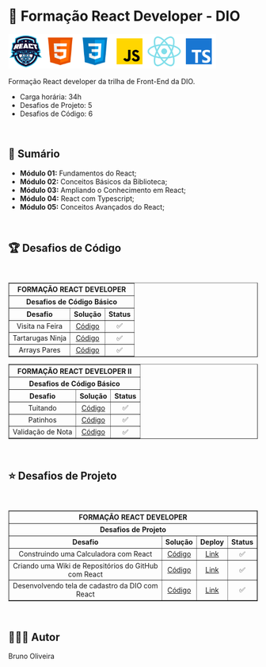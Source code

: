 # 📌 **Formação React Developer - DIO**

<img src="./assets/logo.webp" width="70" alt="Icone do Bootcamp react Developer"><img src="./assets/html.svg" width="70" alt="Icone HTML5"><img src="./assets/css.svg" width="70" alt="Icone CSS3"><img src="./assets/javascript.svg" width="70" alt="Icone JavaScript"><img src="./assets/react.svg" width="70" alt="Icone React"><img src="./assets/typescript.svg" width="70" alt="Icone TypeScript">

Formação React developer da trilha de Front-End da DIO.

- Carga horária: 34h
- Desafios de Projeto: 5
- Desafios de Código: 6

<br>

## 📎 **Sumário**

- **Módulo 01:** Fundamentos do React;
- **Módulo 02:** Conceitos Básicos da Biblioteca;
- **Módulo 03:** Ampliando o Conhecimento em React;
- **Módulo 04:** React com Typescript;
- **Módulo 05:** Conceitos Avançados do React;

<br>

## 🏆 **Desafios de Código**

<br>

<table border=1>
    <tr>
        <th colspan="3" style="text-align:center"><b>FORMAÇÃO REACT DEVELOPER</b></th>
    </tr>
    <tr>
        <th colspan="3" style="text-align:center">Desafios de Código Básico</th>
    </tr>
    <tr>
        <th style="text-align:center">Desafio</th>
        <th style="text-align:center">Solução</th>
        <th style="text-align:center">Status</th>
    </tr>
    <tr>
        <td align="center">Visita na Feira</td>
        <td align="center"><a href="https://github.com/BrunoOliveira16/Formacao-React-Developer-DIO/tree/main/TRILHA-REACT-MODULO-01/DESAFIO-DE-CODIGO/DESAFIO-DE-CODIGO-01">Código</a></td>
        <td align="center">✅</td>
    </tr>
    <tr>
        <td align="center">Tartarugas Ninja</td>
        <td align="center"><a href="https://github.com/BrunoOliveira16/Formacao-React-Developer-DIO/tree/main/TRILHA-REACT-MODULO-01/DESAFIO-DE-CODIGO/DESAFIO-DE-CODIGO-02">Código</a></td>
        <td align="center">✅</td>
    </tr>
    <tr>
        <td align="center">Arrays Pares</td>
        <td align="center"><a href="https://github.com/BrunoOliveira16/Formacao-React-Developer-DIO/tree/main/TRILHA-REACT-MODULO-01/DESAFIO-DE-CODIGO/DESAFIO-DE-CODIGO-03">Código</a></td>
        <td align="center">✅</td>
    </tr>
</table>

<table border=1>
    <tr>
        <th colspan="3" style="text-align:center"><b>FORMAÇÃO REACT DEVELOPER II</b></th>
    </tr>
    <tr>
        <th colspan="3" style="text-align:center">Desafios de Código Básico</th>
    </tr>
    <tr>
        <th style="text-align:center">Desafio</th>
        <th style="text-align:center">Solução</th>
        <th style="text-align:center">Status</th>
    </tr>
    <tr>
        <td align="center">Tuitando</td>
        <td align="center"><a href="https://github.com/BrunoOliveira16/Formacao-React-Developer-DIO/tree/main/TRILHA-REACT-MODULO-02/DESAFIO-DE-CODIGO/DESAFIO-DE-CODIGO-01">Código</a></td>
        <td align="center">✅</td>
    </tr>
    <tr>
        <td align="center">Patinhos</td>
        <td align="center"><a href="https://github.com/BrunoOliveira16/Formacao-React-Developer-DIO/tree/main/TRILHA-REACT-MODULO-02/DESAFIO-DE-CODIGO/DESAFIO-DE-CODIGO-02">Código</a></td>
        <td align="center">✅</td>
    </tr>
    <tr>
        <td align="center">Validação de Nota</td>
        <td align="center"><a href="https://github.com/BrunoOliveira16/Formacao-React-Developer-DIO/tree/main/TRILHA-REACT-MODULO-02/DESAFIO-DE-CODIGO/DESAFIO-DE-CODIGO-03">Código</a></td>
        <td align="center">✅</td>
    </tr>
    
</table>


<br>

## ⭐ **Desafios de Projeto**

<br>

<table border=1>
    <tr>
        <th colspan="4" style="text-align:center"><b>FORMAÇÃO REACT DEVELOPER</b></th>
    </tr>
    <tr>
        <th colspan="4" style="text-align:center">Desafios de Projeto</th>
    </tr>
    <tr>
        <th style="text-align:center">Desafio</th>
        <th style="text-align:center">Solução</th>
        <th style="text-align:center">Deploy</th>
        <th style="text-align:center">Status</th>
    </tr>
    <tr>
        <td align="center">Construindo uma Calculadora com React</td>
        <td align="center"><a href="https://github.com/BrunoOliveira16/calculadora-react">Código</a></td>
        <td align="center"><a href="https://calculadora-projeto-react.netlify.app/">Link</a></td>
        <td align="center">✅</td>
    </tr>
    <tr>
        <td align="center">Criando uma Wiki de Repositórios do GitHub com React</td>
        <td align="center"><a href="https://github.com/BrunoOliveira16/github-wiki">Código</a></td>
        <td align="center"><a href="https://wiki-repository-github.netlify.app/">Link</a></td>
        <td align="center">✅</td>
    </tr>
    <tr>
        <td align="center">Desenvolvendo tela de cadastro da DIO com React</td>
        <td align="center"><a href="https://github.com/BrunoOliveira16/pagina-login-dio">Código</a></td>
        <td align="center"><a href="https://clone-pagina-dio.netlify.app/">Link</a></td>
        <td align="center">✅</td>
    </tr>
</table>

<br>

## 🙋🏻‍♂️ Autor
Bruno Oliveira
